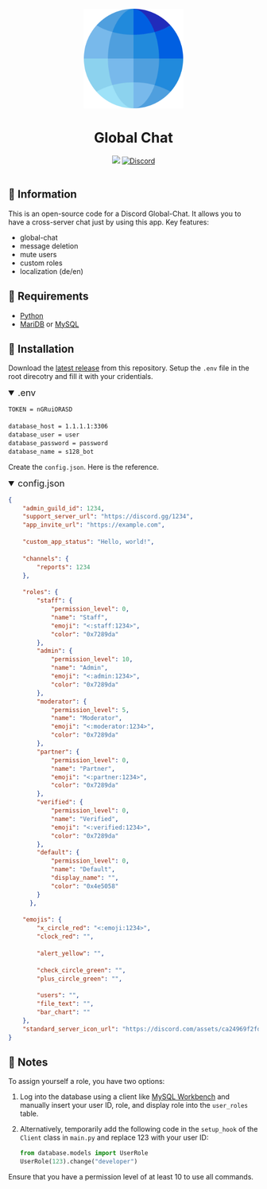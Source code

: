 <p align="center"><img src="https://raw.githubusercontent.com/Blackstonecoden/global-chat/refs/heads/main/images/logo.png" alt="Global Chat Logo" width="200"></p>
<h1 align="center">Global Chat<br></h1>
<div align="center">
<a href="https://github.com/Blackstonecoden/global-chat"><img src="https://img.shields.io/github/stars/blackstonecoden/global-chat"></a>
<a href="https://discord.gg/FVQxgBysA7"><img src="https://img.shields.io/discord/1201557790758551574?color=5865f2&label=Discord&style=flat" alt="Discord"></a>
<br><br>
</div>

## 📌 Information
This is an open-source code for a Discord Global-Chat. It allows you to have a cross-server chat just by using this app. 
Key features:
- global-chat
- message deletion
- mute users
- custom roles
- localization (de/en)

## 🔌 Requirements
- [Python](https://www.python.org/)
- [MariDB](https://mariadb.org/) or [MySQL](https://www.mysql.com/)

## 🔧 Installation
Download the [latest release](https://github.com/Blackstonecoden/global-chat/releases/latest) from this repository. Setup the `.env` file in the root direcotry and fill it with your cridentials.
<details open>
  <summary style="font-size: 18px; cursor: pointer;">
    .env
  </summary>

```bash
TOKEN = nGRuiORASD

database_host = 1.1.1.1:3306
database_user = user
database_password = password
database_name = s128_bot
```
</details>

Create the `config.json`. Here is the reference.
<details open>
  <summary style="font-size: 18px; cursor: pointer;">
    config.json
  </summary>

```json
{
    "admin_guild_id": 1234,
    "support_server_url": "https://discord.gg/1234",
    "app_invite_url": "https://example.com",

    "custom_app_status": "Hello, world!",

    "channels": {
        "reports": 1234
    },

    "roles": {
        "staff": {
            "permission_level": 0,
            "name": "Staff",
            "emoji": "<:staff:1234>",
            "color": "0x7289da"
        },
        "admin": {
            "permission_level": 10,
            "name": "Admin",
            "emoji": "<:admin:1234>",
            "color": "0x7289da"
        },
        "moderator": {
            "permission_level": 5,
            "name": "Moderator",
            "emoji": "<:moderator:1234>",
            "color": "0x7289da"
        },
        "partner": {
            "permission_level": 0,
            "name": "Partner",
            "emoji": "<:partner:1234>",
            "color": "0x7289da"
        },
        "verified": {
            "permission_level": 0,
            "name": "Verified",
            "emoji": "<:verified:1234>",
            "color": "0x7289da"
        },
        "default": {
            "permission_level": 0,
            "name": "Default",
            "display_name": "",
            "color": "0x4e5058"
        }
      },
    
    "emojis": {
        "x_circle_red": "<:emoji:1234>",
        "clock_red": "",

        "alert_yellow": "",

        "check_circle_green": "",
        "plus_circle_green": "",

        "users": "",
        "file_text": "",
        "bar_chart": ""
    },
    "standard_server_icon_url": "https://discord.com/assets/ca24969f2fd7a9fb03d5.png"
}
```
</details>

## 📄 Notes

To assign yourself a role, you have two options:

1. Log into the database using a client like [MySQL Workbench](https://www.mysql.com/products/workbench/) and manually insert your user ID, role, and display role into the `user_roles` table.

2. Alternatively, temporarily add the following code in the `setup_hook` of the `Client` class in `main.py` and replace 123 with your user ID:
   ```py
   from database.models import UserRole
   UserRole(123).change("developer")
    ```
Ensure that you have a permission level of at least 10 to use all commands.